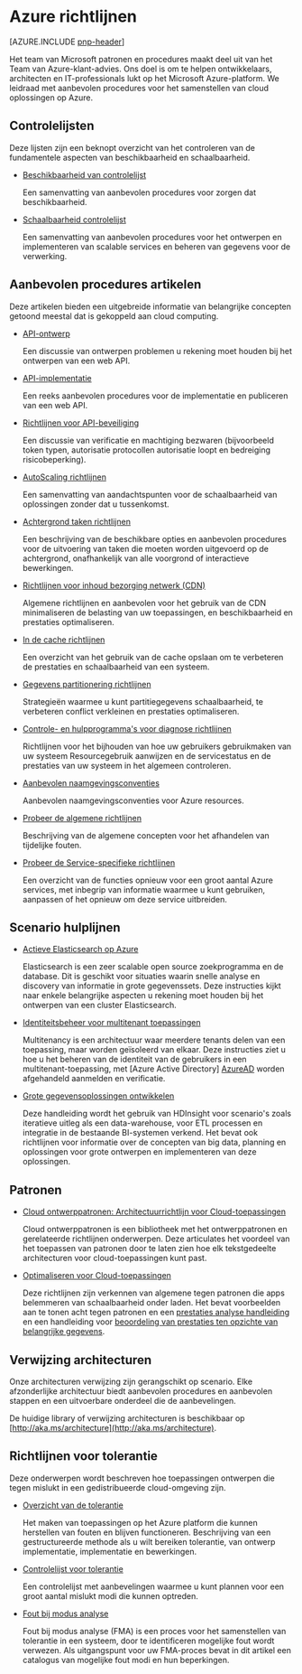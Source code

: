 
<properties
   pageTitle="Azure richtlijnen | patronen en procedures | Microsoft Azure"
   description="Aanbevolen procedures en richtlijnen voor het Azure"
   services=""
   documentationCenter="na"
   authors="bennage"
   manager="marksou"
   editor=""
   tags=""/>

<tags
   ms.service="guidance"
   ms.devlang="na"
   ms.topic="article"
   ms.tgt_pltfrm="na"
   ms.workload="na"
   ms.date="08/17/2016"
   ms.author="christb"/>

# <a name="azure-guidance"></a>Azure richtlijnen

[AZURE.INCLUDE [pnp-header](../../includes/guidance-pnp-header-include.md)]

Het team van Microsoft patronen en procedures maakt deel uit van het Team van Azure-klant-advies. Ons doel is om te helpen ontwikkelaars, architecten en IT-professionals lukt op het Microsoft Azure-platform. We leidraad met aanbevolen procedures voor het samenstellen van cloud oplossingen op Azure.

## <a name="checklists"></a>Controlelijsten

Deze lijsten zijn een beknopt overzicht van het controleren van de fundamentele aspecten van beschikbaarheid en schaalbaarheid. 

- [Beschikbaarheid van controlelijst][AvailabilityChecklist] 

    Een samenvatting van aanbevolen procedures voor zorgen dat beschikbaarheid.

- [Schaalbaarheid controlelijst][ScalabilityChecklist]

    Een samenvatting van aanbevolen procedures voor het ontwerpen en implementeren van scalable services en beheren van gegevens voor de verwerking.

## <a name="best-practices-articles"></a>Aanbevolen procedures artikelen

Deze artikelen bieden een uitgebreide informatie van belangrijke concepten getoond meestal dat is gekoppeld aan cloud computing. 

- [API-ontwerp][APIDesign] 

    Een discussie van ontwerpen problemen u rekening moet houden bij het ontwerpen van een web API.

- [API-implementatie][APIImplementation] 

    Een reeks aanbevolen procedures voor de implementatie en publiceren van een web API.

- [Richtlijnen voor API-beveiliging](https://github.com/mspnp/azure-guidance/blob/master/API-security.md) 

    Een discussie van verificatie en machtiging bezwaren (bijvoorbeeld token typen, autorisatie protocollen autorisatie loopt en bedreiging risicobeperking).

- [AutoScaling richtlijnen][AutoscalingGuidance] 

    Een samenvatting van aandachtspunten voor de schaalbaarheid van oplossingen zonder dat u tussenkomst.

- [Achtergrond taken richtlijnen][BackgroundJobsGuidance] 

    Een beschrijving van de beschikbare opties en aanbevolen procedures voor de uitvoering van taken die moeten worden uitgevoerd op de achtergrond, onafhankelijk van alle voorgrond of interactieve bewerkingen.

- [Richtlijnen voor inhoud bezorging netwerk (CDN)][CDNGuidance] 

    Algemene richtlijnen en aanbevolen voor het gebruik van de CDN minimaliseren de belasting van uw toepassingen, en beschikbaarheid en prestaties optimaliseren.

- [In de cache richtlijnen][CachingGuidance] 

    Een overzicht van het gebruik van de cache opslaan om te verbeteren de prestaties en schaalbaarheid van een systeem.

- [Gegevens partitionering richtlijnen][DataPartitioningGuidance]

    Strategieën waarmee u kunt partitiegegevens schaalbaarheid, te verbeteren conflict verkleinen en prestaties optimaliseren.

- [Controle- en hulpprogramma's voor diagnose richtlijnen][MonitoringandDiagnosticsGuidance] 

    Richtlijnen voor het bijhouden van hoe uw gebruikers gebruikmaken van uw systeem Resourcegebruik aanwijzen en de servicestatus en de prestaties van uw systeem in het algemeen controleren.

- [Aanbevolen naamgevingsconventies][naming-conventions] 

    Aanbevolen naamgevingsconventies voor Azure resources.

- [Probeer de algemene richtlijnen][RetryGeneralGuidance] 

    Beschrijving van de algemene concepten voor het afhandelen van tijdelijke fouten.

- [Probeer de Service-specifieke richtlijnen][RetryServiceSpecificGuidance]

    Een overzicht van de functies opnieuw voor een groot aantal Azure services, met inbegrip van informatie waarmee u kunt gebruiken, aanpassen of het opnieuw om deze service uitbreiden.

## <a name="scenario-guides"></a>Scenario hulplijnen

- [Actieve Elasticsearch op Azure][elasticsearch] 
    
    Elasticsearch is een zeer scalable open source zoekprogramma en de database. Dit is geschikt voor situaties waarin snelle analyse en discovery van informatie in grote gegevenssets. Deze instructies kijkt naar enkele belangrijke aspecten u rekening moet houden bij het ontwerpen van een cluster Elasticsearch.

- [Identiteitsbeheer voor multitenant toepassingen][identity-multitenant] 
    
    Multitenancy is een architectuur waar meerdere tenants delen van een toepassing, maar worden geïsoleerd van elkaar. Deze instructies ziet u hoe u het beheren van de identiteit van de gebruikers in een multitenant-toepassing, met [Azure Active Directory] [ AzureAD] worden afgehandeld aanmelden en verificatie.
    
- [Grote gegevensoplossingen ontwikkelen](https://msdn.microsoft.com/library/dn749874.aspx)

    Deze handleiding wordt het gebruik van HDInsight voor scenario's zoals iteratieve uitleg als een data-warehouse, voor ETL processen en integratie in de bestaande BI-systemen verkend. Het bevat ook richtlijnen voor informatie over de concepten van big data, planning en oplossingen voor grote ontwerpen en implementeren van deze oplossingen.
    
## <a name="patterns"></a>Patronen

- [Cloud ontwerppatronen: Architectuurrichtlijn voor Cloud-toepassingen](https://msdn.microsoft.com/library/dn568099.aspx)

    Cloud ontwerppatronen is een bibliotheek met het ontwerppatronen en gerelateerde richtlijnen onderwerpen. Deze articulates het voordeel van het toepassen van patronen door te laten zien hoe elk tekstgedeelte architecturen voor cloud-toepassingen kunt past.
    
- [Optimaliseren voor Cloud-toepassingen](https://github.com/mspnp/performance-optimization)

    Deze richtlijnen zijn verkennen van algemene tegen patronen die apps belemmeren van schaalbaarheid onder laden. Het bevat voorbeelden aan te tonen acht tegen patronen en een [prestaties analyse handleiding](https://github.com/mspnp/performance-optimization/blob/master/Performance-Analysis-Primer.md) en een handleiding voor [beoordeling van prestaties ten opzichte van belangrijke gegevens](https://github.com/mspnp/performance-optimization/blob/master/Assessing-System-Performance-Against-KPI.md).

## <a name="reference-architectures"></a>Verwijzing architecturen

Onze architecturen verwijzing zijn gerangschikt op scenario.
Elke afzonderlijke architectuur biedt aanbevolen procedures en aanbevolen stappen en een uitvoerbare onderdeel die de aanbevelingen.

De huidige library of verwijzing architecturen is beschikbaar op [http://aka.ms/architecture](http://aka.ms/architecture).

## <a name="resiliency-guidance"></a>Richtlijnen voor tolerantie

Deze onderwerpen wordt beschreven hoe toepassingen ontwerpen die tegen mislukt in een gedistribueerde cloud-omgeving zijn.   

- [Overzicht van de tolerantie][ResiliencyOvervew]

     Het maken van toepassingen op het Azure platform die kunnen herstellen van fouten en blijven functioneren. Beschrijving van een gestructureerde methode als u wilt bereiken tolerantie, van ontwerp implementatie, implementatie en bewerkingen.

- [Controlelijst voor tolerantie][resiliency-checklist]

    Een controlelijst met aanbevelingen waarmee u kunt plannen voor een groot aantal mislukt modi die kunnen optreden.

- [Fout bij modus analyse][resiliency-fma] 

    Fout bij modus analyse (FMA) is een proces voor het samenstellen van tolerantie in een systeem, door te identificeren mogelijke fout wordt verwezen. Als uitgangspunt voor uw FMA-proces bevat in dit artikel een catalogus van mogelijke fout modi en hun beperkingen. 

<!-- links -->

[AzureAD]: https://azure.microsoft.com/documentation/services/active-directory/

[PerformanceOptimization]: https://github.com/mspnp/performance-optimization

[APIDesign]: ../best-practices-api-design.md
[APIImplementation]: ../best-practices-api-implementation.md
[AutoscalingGuidance]: ../best-practices-auto-scaling.md
[BackgroundJobsGuidance]: ../best-practices-background-jobs.md
[CDNGuidance]: ../best-practices-cdn.md
[CachingGuidance]: ../best-practices-caching.md
[DataPartitioningGuidance]: ../best-practices-data-partitioning.md
[MonitoringandDiagnosticsGuidance]: ../best-practices-monitoring.md
[RetryGeneralGuidance]: ../best-practices-retry-general.md
[RetryServiceSpecificGuidance]: ../best-practices-retry-service-specific.md
[RetryPolicies]: Retry-Policies.md
[ScalabilityChecklist]: ../best-practices-scalability-checklist.md
[AvailabilityChecklist]: ../best-practices-availability-checklist.md
[naming-conventions]: guidance-naming-conventions.md

<!-- guidance projects -->
[elasticsearch]: guidance-elasticsearch.md
[identity-multitenant]: guidance-multitenant-identity.md

<!-- reference architectures -->
[ref-arch-single-vm-windows]: guidance-compute-single-vm.md
[ref-arch-single-vm-linux]: guidance-compute-single-vm-linux.md
[ref-arch-multi-vm]: guidance-compute-multi-vm.md
[ref-arch-3-tier]: guidance-compute-3-tier-vm.md
[ref-arch-n-tier-windows]: guidance-compute-n-tier-vm.md
[ref-arch-n-tier-linux]: guidance-compute-n-tier-vm-linux.md
[ref-arch-multi-dc-windows]: guidance-compute-multiple-datacenters.md
[ref-arch-multi-dc-linux]: guidance-compute-multiple-datacenters-linux.md

<!-- resiliency -->
[resiliency-fma]: guidance-resiliency-failure-mode-analysis.md
[resiliency-checklist]: guidance-resiliency-checklist.md
[ResiliencyOvervew]: guidance-resiliency-overview.md

